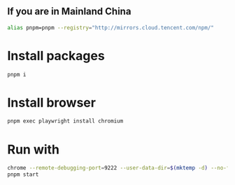 ## If you are in Mainland China
```sh
alias pnpm=pnpm --registry="http://mirrors.cloud.tencent.com/npm/"
```

# Install packages
```sh
pnpm i
```

# Install browser
```sh
pnpm exec playwright install chromium
```

# Run with
```sh
chrome --remote-debugging-port=9222 --user-data-dir=$(mktemp -d) --no-first-run
pnpm start
```
